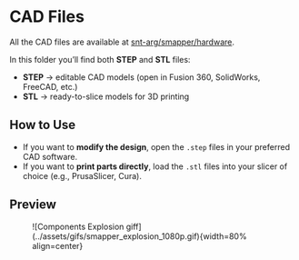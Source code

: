 # CAD Files

All the CAD files are available at [snt-arg/smapper/hardware](https://github.com/snt-arg/smapper/tree/main/hardware).

In this folder you’ll find both **STEP** and **STL** files:

- **STEP** → editable CAD models (open in Fusion 360, SolidWorks, FreeCAD, etc.)
- **STL** → ready-to-slice models for 3D printing

## How to Use

- If you want to **modify the design**, open the `.step` files in your preferred CAD software.
- If you want to **print parts directly**, load the `.stl` files into your slicer of choice (e.g., PrusaSlicer, Cura).

## Preview

<figure markdown="1">
![Components Explosion giff](../assets/gifs/smapper_explosion_1080p.gif){width=80% align=center}
</figure>
